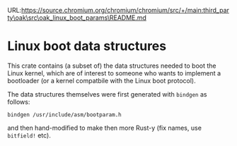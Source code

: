 URL:https://source.chromium.org/chromium/chromium/src/+/main:third_party\oak\src\oak_linux_boot_params\README.md
# Linux boot data structures

This crate contains (a subset of) the data structures needed to boot the Linux
kernel, which are of interest to someone who wants to implement a bootloader (or
a kernel compatbile with the Linux boot protocol).

The data structures themselves were first generated with `bindgen` as follows:

```shell
bindgen /usr/include/asm/bootparam.h
```

and then hand-modified to make then more Rust-y (fix names, use `bitfield!`
etc).
